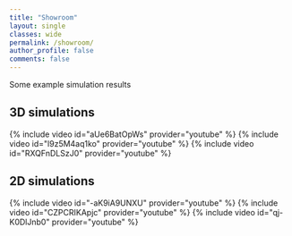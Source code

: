 ```yaml
---
title: "Showroom"
layout: single
classes: wide
permalink: /showroom/
author_profile: false
comments: false
---
```

Some example simulation results
## 3D simulations

{% include video id="aUe6BatOpWs" provider="youtube" %}
{% include video id="l9z5M4aq1ko" provider="youtube" %}
{% include video id="RXQFnDLSzJ0" provider="youtube" %}

## 2D simulations

{% include video id="-aK9iA9UNXU" provider="youtube" %}
{% include video id="CZPCRIKApjc" provider="youtube" %}
{% include video id="qj-K0DlJnb0" provider="youtube" %}
